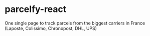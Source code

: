 # parcelfy-react
One single page to track parcels from the biggest carriers in France (Laposte, Colissimo, Chronopost, DHL, UPS)
